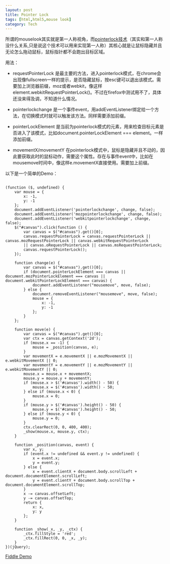 ```yaml
---
layout: post
title: Pointer Lock
tags: [html,html5,mouse look]
category: Tech
---
```


所谓的mouselook其实就是第一人称视角，而[pointerlock技术](http://www.w3.org/TR/pointerlock/ "pointerlock技术")（其实和第一人称没什么关系,只是说这个技术可以用来实现第一人称）其核心就是让鼠标隐藏并且无论怎么拖动鼠标，鼠标指针都不会跑出目标区域。

用法：

* requestPointerLock 是最主要的方法，进入pointerlock模式，在chrome会出现像fullscreen一样的提示，是否隐藏鼠标，按esc键可以退出该模式。需要加上浏览器前缀，moz或者webkit，像这样element.webkitRequestPointerLock()。不过在firefox中测试用不了，具体还没来得及调，不知道什么情况。

* pointerlockchange 是一个事件event，用addEventListener绑定给一个方法，在切换模式时就可以触发该方法。同样需要添加前缀。

* pointerLockElement 是当前为pointerlock模式的元素，用来检查目标元素是否进入了该模式，比如document.pointerLockElement === element。一样添加前缀。

* movementX/movementY 在pointerlock模式中，鼠标是隐藏并且不动的，因此要获取此时的鼠标动作，需要这个属性。存在与事件event中，比如在mousemove时间中，像这样e.movementX直接使用。需要加上前缀。

以下是一个简单的Demo：

<pre><code class="javascript">
(function ($, undefined) {
    var mouse = {
        x: -1,
        y: -1
    };
    document.addEventListener('pointerlockchange', change, false);
    document.addEventListener('mozpointerlockchange', change, false);
    document.addEventListener('webkitpointerlockchange', change, false);
    $("#canvas").click(function () {
        var canvas = $("#canvas").get()[0];
        canvas.requestPointerLock = canvas.requestPointerLock || canvas.mozRequestPointerLock || canvas.webkitRequestPointerLock 
        || canvas.oRequestPointerLock || canvas.msRequestPointerLock;
        canvas.requestPointerLock();
    });

    function change(e) {
        var canvas = $("#canvas").get()[0];
        if (document.pointerLockElement === canvas || document.mozPointerLockElement === canvas || document.webkitPointerLockElement === canvas) {
            document.addEventListener("mousemove", move, false);
        } else {
            document.removeEventListener("mousemove", move, false);
            mouse = {
                x: -1,
                y: -1
            };
        }
    };

    function move(e) {
        var canvas = $("#canvas").get()[0];
        var ctx = canvas.getContext('2d');
        if (mouse.x == -1) {
            mouse = _position(canvas, e);
        }
        var movementX = e.movementX || e.mozMovementX || e.webkitMovementX || 0;
        var movementY = e.movementY || e.mozMovementY || e.webkitMovementY || 0;
        mouse.x = mouse.x + movementX;
        mouse.y = mouse.y + movementY;
        if (mouse.x > $('#canvas').width() - 50) {
            mouse.x = $('#canvas').width() - 50;
        } else if (mouse.x < 0) {
            mouse.x = 0;
        }
        if (mouse.y > $('#canvas').height() - 50) {
            mouse.y = $('#canvas').height() - 50;
        } else if (mouse.y < 0) {
            mouse.y = 0;
        }
        ctx.clearRect(0, 0, 400, 400);
        _show(mouse.x, mouse.y, ctx);
    }

    function _position(canvas, event) {
        var x, y;
        if (event.x != undefined && event.y != undefined) {
            x = event.x;
            y = event.y;
        } else {
            x = event.clientX + document.body.scrollLeft + document.documentElement.scrollLeft;
            y = event.clientY + document.body.scrollTop + document.documentElement.scrollTop;
        }
        x -= canvas.offsetLeft;
        y -= canvas.offsetTop;
        return {
            x: x,
            y: y
        };
    }

    function _show(_x, _y, _ctx) {
        _ctx.fillStyle = 'red';
        _ctx.fillRect(0, 0, _x, _y);
    }
})(jQuery);
</code></pre>

[Fiddle Demo](http://jsfiddle.net/tyrantchiong/NUTt8/2/ "Fiddle Demo")